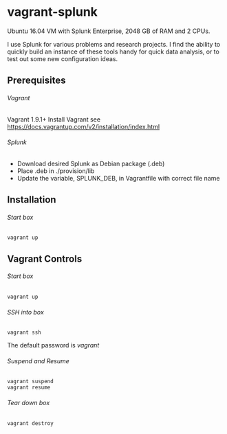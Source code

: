 # vagrant-splunk
Ubuntu 16.04 VM with Splunk Enterprise, 2048 GB of RAM and 2 CPUs.

I use Splunk for various problems and research projects.
I find the ability to quickly build an instance of these tools handy
for quick data analysis, or to test out some new configuration ideas.

## Prerequisites
###### Vagrant
Vagrant 1.9.1+
Install Vagrant see https://docs.vagrantup.com/v2/installation/index.html

###### Splunk
* Download desired Splunk as Debian package (.deb)
* Place .deb in ./provision/lib
* Update the variable, SPLUNK_DEB, in Vagrantfile with correct file name

## Installation
###### Start box
```Shell
vagrant up
```

## Vagrant Controls
###### Start box
```Shell
vagrant up
```

###### SSH into box
```Shell
vagrant ssh
```
The default password is *vagrant*

###### Suspend and Resume
```Shell
vagrant suspend
vagrant resume
```

###### Tear down box
```Shell
vagrant destroy
```

